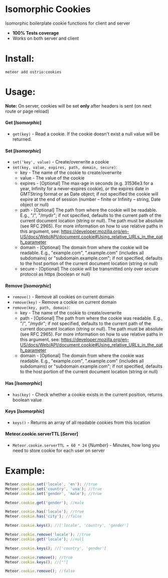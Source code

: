 Isomorphic Cookies
========
Isomorphic boilerplate cookie functions for client and server

 - __100% Tests coverage__
 - Works on both server and client

Install:
========
```shell
meteor add ostrio:cookies
```

Usage:
========
__Note:__ On server, cookies will be set __only__ after headers is sent (on next route or page reload)

#### Get [*Isomorphic*]
 - `get(key)` - Read a cookie. If the cookie doesn't exist a null value will be returned.

#### Set [*Isomorphic*]
 - `set('key', value)` - Create/overwrite a cookie
 - `set(key, value, expires, path, domain, secure)`:
    - key      - The name of the cookie to create/overwrite
    - value    - The value of the cookie
    - expires  - [Optional] The max-age in seconds (e.g. 31536e3 for a year, Infinity for a never-expires cookie), or the expires date in GMTString format or as Date object; if not specified the cookie will expire at the end of session (number – finite or Infinity – string, Date object or null)
    - path     - [Optional] The path from where the cookie will be readable. E.g., "/", "/mydir"; if not specified, defaults to the current path of the current document location (string or null). The path must be absolute (see RFC 2965). For more information on how to use relative paths in this argument, see: https://developer.mozilla.org/en-US/docs/Web/API/document.cookie#Using_relative_URLs_in_the_path_parameter
    - domain   - [Optional] The domain from where the cookie will be readable. E.g., "example.com", ".example.com" (includes all subdomains) or "subdomain.example.com"; if not specified, defaults to the host portion of the current document location (string or null)
    - secure   - [Optional] The cookie will be transmitted only over secure protocol as https (boolean or null)

#### Remove [*Isomorphic*]
 - `remove()` - Remove all cookies on current domain
 - `remove(key)` - Remove a cookie on current domain
 - `remove(key, path, domain)`:
    - key      - The name of the cookie to create/overwrite
    - path     - [Optional] The path from where the cookie was readable. E.g., "/", "/mydir"; if not specified, defaults to the current path of the current document location (string or null). The path must be absolute (see RFC 2965). For more information on how to use relative paths in this argument, see: https://developer.mozilla.org/en-US/docs/Web/API/document.cookie#Using_relative_URLs_in_the_path_parameter
    - domain   - [Optional] The domain from where the cookie was readable. E.g., "example.com", ".example.com" (includes all subdomains) or "subdomain.example.com"; if not specified, defaults to the host portion of the current document location (string or null)

#### Has [*Isomorphic*]
 - `has(key)` - Check whether a cookie exists in the current position, returns boolean value

#### Keys [*Isomorphic*]
 - `keys()` - Returns an array of all readable cookies from this location

#### Meteor.cookie.serverTTL [*Server*]
 - `Meteor.cookie.serverTTL = 60 * 24` {*Number*} - Minutes, how long you need to store cookie for each user on server


Example:
=========
```javascript
Meteor.cookie.set('locale', 'en'); //true
Meteor.cookie.set('country', 'usa'); //true
Meteor.cookie.set('gender', 'male'); //true

Meteor.cookie.get('gender'); //male

Meteor.cookie.has('locale'); //true
Meteor.cookie.has('city'); //false

Meteor.cookie.keys(); //['locale', 'country', 'gender']

Meteor.cookie.remove('locale'); //true
Meteor.cookie.get('locale'); //null

Meteor.cookie.keys(); //['country', 'gender']

Meteor.cookie.remove(); //true
Meteor.cookie.keys(); //[""]

Meteor.cookie.remove(); //false
```